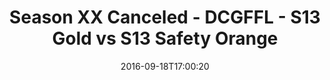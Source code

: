 ---
title: Season XX Canceled - DCGFFL - S13 Gold vs S13 Safety Orange
teams-score:
- team: _teams/s13-gold.md
  score: 41
- team: _teams/s13-safety-orange.md
  score: 37
mvp: S. Wilkerson (Gold); T. Adams (S. Orange)
game-ball: T. Laney (Gold); S. Cramer (S. Orange)
season: 13
week: 2
date: '2016-09-18T17:00:20'
pageid: season-13-week-2-september-18-2016-4816-vs-4828
---
